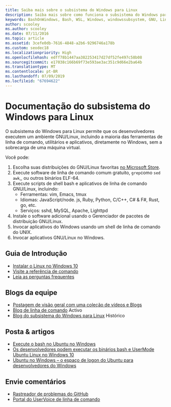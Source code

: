 ```yaml
---
title: Saiba mais sobre o subsistema do Windows para Linux
description: Saiba mais sobre como funciona o subsistema do Windows para Linux.
keywords: BashOnWindows, Bash, WSL, Windows, windowssubsystem, GNU, Linux
author: scooley
ms.author: scooley
ms.date: 07/11/2016
ms.topic: article
ms.assetid: 3cefe0db-7616-4848-a2b6-9296746a178b
ms.custom: seodec18
ms.localizationpriority: High
ms.openlocfilehash: edff78b1447aa382253417d27df52fe497c58b08
ms.sourcegitcommit: e17038c166b69f73e593ae3ac351c9d66e2ba64b
ms.translationtype: MT
ms.contentlocale: pt-BR
ms.lasthandoff: 07/09/2019
ms.locfileid: "67694622"
---
```

# <a name="windows-subsystem-for-linux-documentation"></a>Documentação do subsistema do Windows para Linux

O subsistema do Windows para Linux permite que os desenvolvedores executem um ambiente GNU/Linux, incluindo a maioria das ferramentas de linha de comando, utilitários e aplicativos, diretamente no Windows, sem a sobrecarga de uma máquina virtual.  

Você pode:

1. Escolha suas distribuições do GNU/Linux favoritas [no Microsoft Store](https://aka.ms/wslstore).
1. Execute software de linha de comando comum gratuito, `grep`como `sed` `awk`,, ou outros binários ELF-64. 
1. Execute scripts de shell bash e aplicativos de linha de comando GNU/Linux, incluindo:  
    * Ferramentas: vim, Emacs, tmux
    * Idiomas: JavaScript/node. js, Ruby, Python, C/C++, C# & F#, Rust, go, etc.
    * Serviços: sshd, MySQL, Apache, Lighttpd
1. Instale o software adicional usando o Gerenciador de pacotes de distribuição GNU/Linux.
1. Invocar aplicativos do Windows usando um shell de linha de comando do UNIX.
1. Invocar aplicativos GNU/Linux no Windows.

## <a name="getting-started"></a>Guia de Introdução

* [Instalar o Linux no Windows 10](install-win10.md)
* [Visite a referência de comando](reference.md)
* [Leia as perguntas frequentes](faq.md)

## <a name="team-blogs"></a>Blogs da equipe
*  [Postagem de visão geral com uma coleção de vídeos e Blogs](https://blogs.msdn.microsoft.com/commandline/learn-about-windows-console-and-windows-subsystem-for-linux-wsl/)
* [Blog de linha de comando](https://blogs.msdn.microsoft.com/commandline/) Activo
* [Blog do subsistema do Windows para Linux](https://blogs.msdn.microsoft.com/wsl/) Histórico

## <a name="posts--articles"></a>Posta & artigos
* [Execute o bash no Ubuntu no Windows](https://blogs.windows.com/buildingapps/2016/03/30/run-bash-on-ubuntu-on-windows/)
* [Os desenvolvedores podem executar os binários bash e UserMode Ubuntu Linux no Windows 10](https://www.hanselman.com/blog/DevelopersCanRunBashShellAndUsermodeUbuntuLinuxBinariesOnWindows10.aspx)
* [Ubuntu no Windows – o espaço de logon do Ubuntu para desenvolvedores do Windows](https://insights.ubuntu.com/2016/03/30/ubuntu-on-windows-the-ubuntu-userspace-for-windows-developers/) 

## <a name="provide-feedback"></a>Envie comentários
* [Rastreador de problemas do GitHub](https://github.com/Microsoft/BashOnWindows/issues)
* [Portal do UserVoice de linha de comando](https://wpdev.uservoice.com/forums/266908-command-prompt-console-bash-on-ubuntu-on-windo/category/161892-bash)
